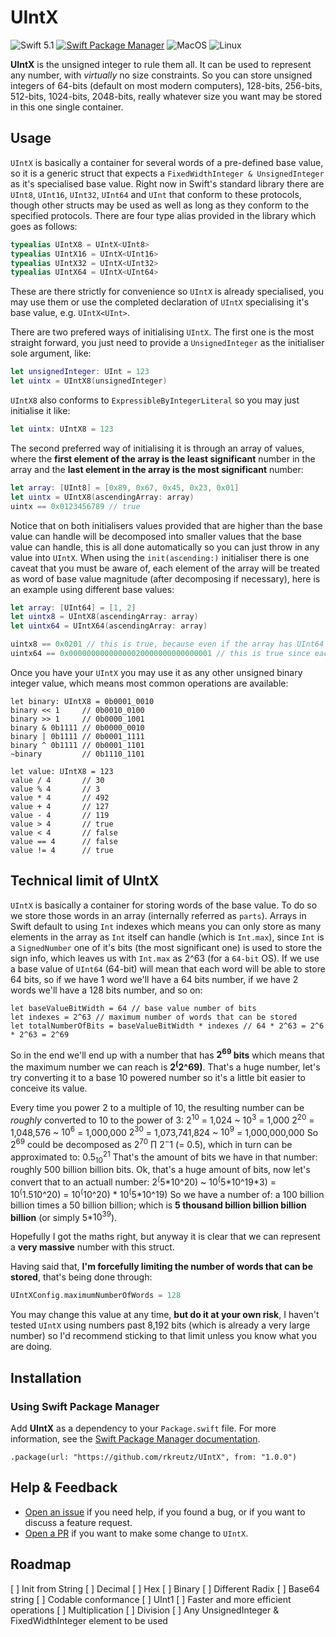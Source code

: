 # UIntX
![Swift 5.1](https://img.shields.io/badge/Swift-5.1-orange.svg)
[![Swift Package Manager](https://img.shields.io/badge/spm-compatible-brightgreen.svg?style=flat)](https://swift.org/package-manager)
![MacOS](https://github.com/rkreutz/UIntX/workflows/MacOS/badge.svg?branch=master&event=push)
![Linux](https://github.com/rkreutz/UIntX/workflows/Linux/badge.svg?branch=master&event=push)

**UIntX** is the unsigned integer to rule them all. It can be used to represent any number, with _virtually_ no size constraints. So you can store unsigned integers of 64-bits (default on most modern computers), 128-bits, 256-bits, 512-bits, 1024-bits, 2048-bits, really whatever size you want may be stored in this one single container.

## Usage

`UIntX` is basically a container for several words of a pre-defined base value, so it is a generic struct that expects a `FixedWidthInteger & UnsignedInteger` as it's specialised base value. Right now in Swift's standard library there are `UInt8`, `UInt16`, `UInt32`, `UInt64` and `UInt` that conform to these protocols, though other structs may be used as well as long as they conform to the specified protocols. There are four type alias provided in the library which goes as follows:
```swift
typealias UIntX8 = UIntX<UInt8>
typealias UIntX16 = UIntX<UInt16>
typealias UIntX32 = UIntX<UInt32>
typealias UIntX64 = UIntX<UInt64>
```
These are there strictly for convenience so `UIntX` is already specialised, you may use them or use the completed declaration of `UIntX` specialising it's base value, e.g. `UIntX<UInt>`.

There are two prefered ways of initialising `UIntX`. The first one is the most straight forward, you just need to provide a `UnsignedInteger` as the initialiser sole argument, like:
```swift
let unsignedInteger: UInt = 123
let uintx = UIntX8(unsignedInteger)
```
`UIntX8` also conforms to `ExpressibleByIntegerLiteral` so you may just initialise it like:
```swift
let uintx: UIntX8 = 123
```

The second preferred way of initialising it is through an array of values, where the **first element of the array is the least significant** number in the array and the **last element in the array is the most significant** number:
```swift
let array: [UInt8] = [0x89, 0x67, 0x45, 0x23, 0x01]
let uintx = UIntX8(ascendingArray: array)
uintx == 0x0123456789 // true
```

Notice that on both initialisers values provided that are higher than the base value can handle will be decomposed into smaller values that the base value can handle, this is all done automatically so you can just throw in any value into `UIntX`. When using the `init(ascending:)` initialiser there is one caveat that you must be aware of, each element of the array will be treated as word of base value magnitude (after decomposing if necessary), here is an example using different base values:
```swift
let array: [UInt64] = [1, 2]
let uintx8 = UIntX8(ascendingArray: array)
let uintx64 = UIntX64(ascendingArray: array)

uintx8 == 0x0201 // this is true, because even if the array has UInt64 values, the values could still be represented by UInt8 (the base value) so each of they will be stored as a single word of magnitude UInt8
uintx64 == 0x00000000000000020000000000000001 // this is true since each element in the provided array will be a word of type UInt64 (base value). By the way, this wouldn't compile since the right side of the operation has 128-bits which can't be generated natively by swift's compiler, so you'd have a compiler error here, you may convert uintx64 to a string and check the string value which will be in hexadecimal 
```

Once you have your `UIntX` you may use it as any other unsigned binary integer value, which means most common operations are available:
```
let binary: UIntX8 = 0b0001_0010
binary << 1     // 0b0010_0100
binary >> 1     // 0b0000_1001
binary & 0b1111 // 0b0000_0010
binary | 0b1111 // 0b0001_1111
binary ^ 0b1111 // 0b0001_1101
~binary         // 0b1110_1101

let value: UIntX8 = 123
value / 4       // 30
value % 4       // 3
value * 4       // 492
value + 4       // 127
value - 4       // 119
value > 4       // true
value < 4       // false
value == 4      // false
value != 4      // true
```

## Technical limit of UIntX

`UIntX` is basically a container for storing words of the base value. To do so we store those words in an array (internally referred as `parts`). Arrays in Swift default to using `Int` indexes which means you can only store as many elements in the array as `Int` itself can handle (which is `Int.max`), since `Int` is a `SignedNumber` one of it's bits (the most significant one) is used to store the sign info, which leaves us with `Int.max` as 2^63 (for a `64-bit` OS). If we use a base value of `UInt64` (64-bit) will mean that each word will be able to store 64 bits, so if we have 1 word we'll have a 64 bits number, if we have 2 words we'll have a 128 bits number, and so on:
```
let baseValueBitWidth = 64 // base value number of bits
let indexes = 2^63 // maximum number of words that can be stored
let totalNumberOfBits = baseValueBitWidth * indexes // 64 * 2^63 = 2^6 * 2^63 = 2^69
```
So in the end we'll end up with a number that has **$2^69$ bits** which means that the maximum number we can reach is **$2^($2^69$)$**. That's a huge number, let's try converting it to a base 10 powered number so it's a little bit easier to conceive its value. 

Every time you power 2 to a multiple of 10, the resulting number can be _roughly_ converted to 10 to the power of 3:
$2^10$ = 1,024   ~   $10^3$ = 1,000
$2^20$ = 1,048,576   ~    $10^6$ = 1,000,000
$2^30$ = 1,073,741,824   ~    $10^9$ = 1,000,000,000
So $2^69$ could be decomposed as $2^70$ $\prod$ $2^-1$ (= 0.5), which in turn can be approximated to:
$0.5_10^21$
That's the amount of bits we have in that number: roughly 500 billion billion bits.
Ok, that's a huge amount of bits, now let's convert that to an actuall number:
$2^(5*$10^20$)$   ~   $10^(5*$10^19$*3)$ = $10^(1.5$10^20$)$ = $10^($10^20$)$ * $10^(5*$10^19$)$
So we have a number of: a 100 billion billion times a 50 billion billion; which is **5 thousand billion billion billion billion** (or simply 5*$10^39$).

Hopefully I got the maths right, but anyway it is clear that we can represent a **very massive** number with this struct.

Having said that, **I'm forcefully limiting the number of words that can be stored**, that's being done through:
```swift
UIntXConfig.maximumNumberOfWords = 128
```

You may change this value at any time, **but do it at your own risk**, I haven't tested `UIntX` using numbers past 8,192 bits (which is already a very large number) so I'd recommend sticking to that limit unless you know what you are doing.

## Installation
### Using Swift Package Manager

Add **UIntX** as a dependency to your `Package.swift` file. For more information, see the [Swift Package Manager documentation](https://github.com/apple/swift-package-manager/tree/master/Documentation).

```
.package(url: "https://github.com/rkreutz/UIntX", from: "1.0.0")
```

## Help & Feedback
- [Open an issue](https://github.com/rkreutz/UIntX/issues/new) if you need help, if you found a bug, or if you want to discuss a feature request.
- [Open a PR](https://github.com/rkreutz/UIntX/pull/new/master) if you want to make some change to `UIntX`.

## Roadmap
[ ] Init from String
    [ ] Decimal
    [ ] Hex
    [ ] Binary
    [ ] Different Radix
    [ ] Base64 string
[ ] Codable conformance
[ ] UInt1 
[ ] Faster and more efficient operations
    [ ] Multiplication
    [ ] Division
[ ] Any UnsignedInteger & FixedWidthInteger element to be used
